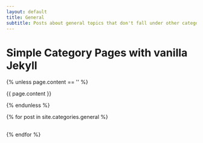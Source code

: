 ```yaml
---
layout: default
title: General
subtitle: Posts about general topics that don't fall under other categories
---
```

<h1>Simple Category Pages with vanilla Jekyll</h1>

{% unless page.content == '' %}
  <p>{{ page.content }}</p>
{% endunless %}

{% for post in site.categories.general %}
  <h2><a href=""></a></h2>
  <p></p>
{% endfor %}
